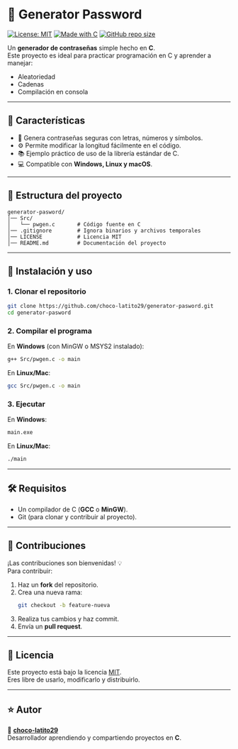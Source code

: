 # 🔐 Generator Password

[![License: MIT](https://img.shields.io/badge/License-MIT-yellow.svg)](./license)
[![Made with C](https://img.shields.io/badge/Made%20with-C-blue.svg)](<https://en.wikipedia.org/wiki/C_(programming_language)>)
[![GitHub repo size](https://img.shields.io/github/repo-size/choco-latito29/generator-pasword)](https://github.com/choco-latito29/generator-pasword)

Un **generador de contraseñas** simple hecho en **C**.  
Este proyecto es ideal para practicar programación en C y aprender a manejar:

- Aleatoriedad
- Cadenas
- Compilación en consola

---

## 📌 Características

- 🔑 Genera contraseñas seguras con letras, números y símbolos.
- ⚙️ Permite modificar la longitud fácilmente en el código.
- 📚 Ejemplo práctico de uso de la librería estándar de C.
- 💻 Compatible con **Windows, Linux y macOS**.

---

## 📂 Estructura del proyecto

```
generator-pasword/
│── Src/
│   └── pwgen.c       # Código fuente en C
│── .gitignore        # Ignora binarios y archivos temporales
│── LICENSE           # Licencia MIT
│── README.md         # Documentación del proyecto
```

---

## 🚀 Instalación y uso

### 1. Clonar el repositorio

```bash
git clone https://github.com/choco-latito29/generator-pasword.git
cd generator-pasword
```

### 2. Compilar el programa

En **Windows** (con MinGW o MSYS2 instalado):

```bash
g++ Src/pwgen.c -o main
```

En **Linux/Mac**:

```bash
gcc Src/pwgen.c -o main
```

### 3. Ejecutar

En **Windows**:

```bash
main.exe
```

En **Linux/Mac**:

```bash
./main
```

---

## 🛠 Requisitos

- Un compilador de C (**GCC** o **MinGW**).
- Git (para clonar y contribuir al proyecto).

---

## 🤝 Contribuciones

¡Las contribuciones son bienvenidas! 💡  
Para contribuir:

1. Haz un **fork** del repositorio.
2. Crea una nueva rama:
   ```bash
   git checkout -b feature-nueva
   ```
3. Realiza tus cambios y haz commit.
4. Envía un **pull request**.

---

## 📜 Licencia

Este proyecto está bajo la licencia [MIT](./LICENSE).  
Eres libre de usarlo, modificarlo y distribuirlo.

---

## ⭐ Autor

👤 **[choco-latito29](https://github.com/choco-latito29)**  
Desarrollador aprendiendo y compartiendo proyectos en **C**.
